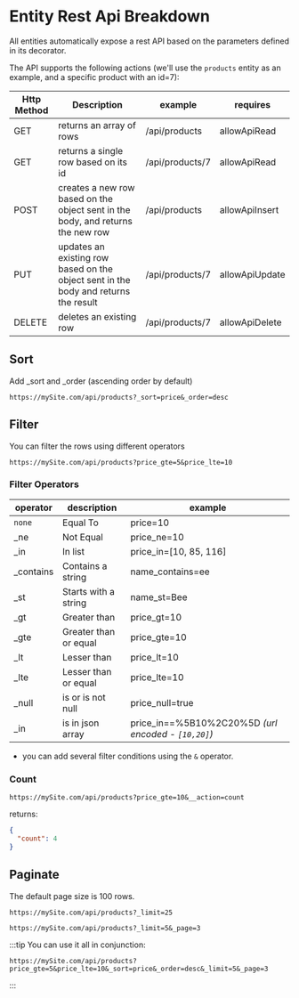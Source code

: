 # Entity Rest Api Breakdown

All entities automatically expose a rest API based on the parameters defined in its decorator.

The API supports the following actions (we'll use the `products` entity as an example, and a specific product with an id=7):


| Http Method | Description | example | requires |
| ----- | -----| ----- | ------ |
| GET | returns an array of rows  | /api/products | allowApiRead |
| GET | returns a single row based on its id  | /api/products/7 | allowApiRead |
| POST | creates a new row based on the object sent in the body, and returns the new row | /api/products | allowApiInsert  |
| PUT | updates an existing row based on the object sent in the body and returns the result  | /api/products/7 | allowApiUpdate |
| DELETE | deletes an existing row | /api/products/7 | allowApiDelete |

## Sort 
Add _sort and _order (ascending order by default)

```
https://mySite.com/api/products?_sort=price&_order=desc
```

## Filter
You can filter the rows using different operators
```
https://mySite.com/api/products?price_gte=5&price_lte=10
```
### Filter Operators

| operator | description | example |
| --- | --- | ---|
| `none` | Equal To | price=10 |
| _ne | Not Equal | price_ne=10 |
| _in | In list | price_in=[10, 85, 116] |
| _contains | Contains a string | name_contains=ee |
| _st | Starts with a string | name_st=Bee |
| _gt | Greater than | price_gt=10 |
| _gte | Greater than or equal | price_gte=10 |
| _lt | Lesser than | price_lt=10 |
| _lte | Lesser than or equal | price_lte=10 |
| _null | is or is not null | price_null=true |
| _in | is in json array | price_in==%5B10%2C20%5D  *(url encoded - `[10,20]`)* |

* you can add several filter conditions using the `&` operator.

### Count
```
https://mySite.com/api/products?price_gte=10&__action=count
```
returns:
```JSON
{
  "count": 4
}
```

## Paginate
The default page size is 100 rows.
```
https://mySite.com/api/products?_limit=25
```
```
https://mySite.com/api/products?_limit=5&_page=3
```

:::tip
You can use it all in conjunction:
```
https://mySite.com/api/products?price_gte=5&price_lte=10&_sort=price&_order=desc&_limit=5&_page=3
```
:::
